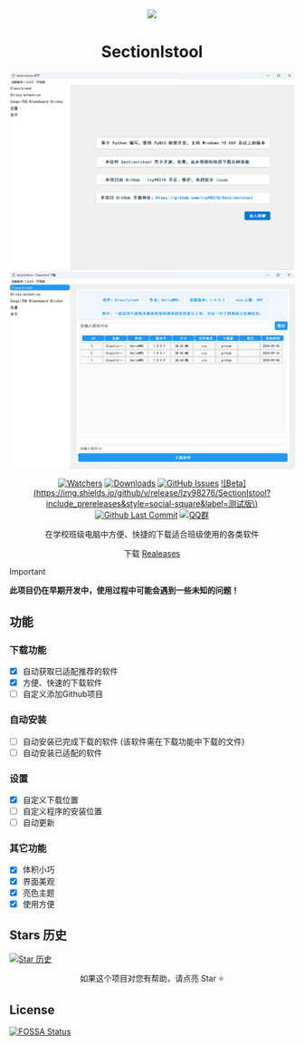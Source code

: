 <div align="center">

<image src="resources/SectionIstool_icon.png" height="128"/>

# SectionIstool

![关于界面](ScreenSots/about_Page.png)
![下载界面](ScreenSots/ClassIsland_Page.png)

[![Watchers](https://img.shields.io/github/watchers/lzy98276/SectionIstool?style=social)](https://github.com/lzy98276/SectionIstool/watchers)
[![Downloads](https://img.shields.io/github/downloads/lzy98276/SectionIstool/total?style=social&label=Downloads&logo=github)](https://github.com/lzy98276/SectionIstool/releases/latest)
[![GitHub Issues](https://img.shields.io/github/issues-search/lzy98276/SectionIstool?query=is%3Aopen&style=social-square&logo=github&label=Issues&color=%233fb950)](https://github.com/lzy98276/SectionIstool/issues)
[![Beta](https://img.shields.io/github/v/release/lzy98276/SectionIstool?include_prereleases&style=social-square&label=测试版\)](https://github.com/lzy98276/SectionIstool/releases/)
[![Github Last Commit](https://img.shields.io/github/last-commit/lzy98276/SectionIstool)](https://github.com/lzy98276/SectionIstool/commits/master)
[![QQ群](https://img.shields.io/badge/-QQ%E7%BE%A4%EF%BD%9C833875216-blue?style=flat&logo=TencentQQ)](https://qm.qq.com/q/ASRSNUJuve)

在学校班级电脑中方便、快捷的下载适合班级使用的各类软件

下载 [Realeases](https://github.com/lzy98276/SectionIstool/releases)

</div>

> [!important]
> **此项目仍在早期开发中，使用过程中可能会遇到一些未知的问题！**

## 功能
### 下载功能
- [X] 自动获取已适配推荐的软件
- [X] 方便、快速的下载软件
- [ ] 自定义添加Github项目
### 自动安装
- [ ] 自动安装已完成下载的软件 (该软件需在下载功能中下载的文件)
- [ ] 自动安装已适配的软件
### 设置
- [X] 自定义下载位置
- [ ] 自定义程序的安装位置
- [ ] 自动更新
### 其它功能
- [X] 体积小巧
- [X] 界面美观
- [X] 亮色主题
- [X] 使用方便

## Stars 历史

[![Star 历史](https://starchart.cc/lzy98276/SectionIstool.svg?variant=adaptive)](https://starchart.cc/lzy98276/SectionIstool)

<div align="center">

如果这个项目对您有帮助，请点亮 Star ⭐

</div>

## License
[![FOSSA Status](https://app.fossa.com/api/projects/git%2Bgithub.com%2Flzy98276%2FSectionIstool.svg?type=shield&issueType=license)](https://app.fossa.com/projects/git%2Bgithub.com%2Flzy98276%2FSectionIstool?ref=badge_shield&issueType=license)